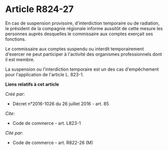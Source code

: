 # Article R824-27

En cas de suspension provisoire, d'interdiction temporaire ou de radiation, le président de la compagnie régionale informe
aussitôt de cette mesure les personnes auprès desquelles le commissaire aux comptes exerçait ses fonctions. 

Le commissaire aux comptes suspendu ou interdit temporairement d'exercer ne peut participer à l'activité des organismes
professionnels dont il est membre. 

La suspension ou l'interdiction temporaire est un des cas d'empêchement pour l'application de l'article L. 823-1.

**Liens relatifs à cet article**

_Créé par_:

  - Décret n°2016-1026 du 26 juillet 2016 - art. 85

_Cite_:

  - Code de commerce - art. L823-1

_Cité par_:

  - Code de commerce - art. R822-26 (M)
